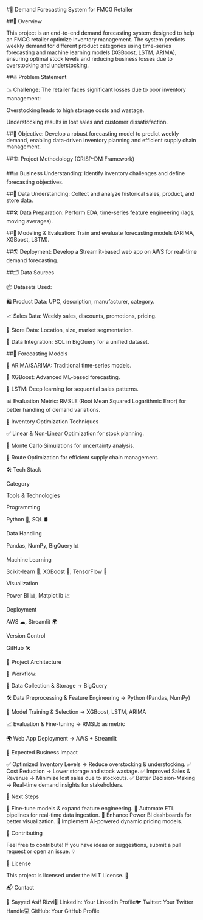 #📌 Demand Forecasting System for FMCG Retailer

##🚀 Overview

This project is an end-to-end demand forecasting system designed to help an FMCG retailer optimize inventory management. The system predicts weekly demand for different product categories using time-series forecasting and machine learning models (XGBoost, LSTM, ARIMA), ensuring optimal stock levels and reducing business losses due to overstocking and understocking.

##🔥 Problem Statement

📉 Challenge: The retailer faces significant losses due to poor inventory management:

Overstocking leads to high storage costs and wastage.

Understocking results in lost sales and customer dissatisfaction.

##🎯 Objective: Develop a robust forecasting model to predict weekly demand, enabling data-driven inventory planning and efficient supply chain management.

##🏗️ Project Methodology (CRISP-DM Framework)

##📊 Business Understanding: Identify inventory challenges and define forecasting objectives.

##📂 Data Understanding: Collect and analyze historical sales, product, and store data.

##🛠 Data Preparation: Perform EDA, time-series feature engineering (lags, moving averages).

##🤖 Modeling & Evaluation: Train and evaluate forecasting models (ARIMA, XGBoost, LSTM).

##🌎 Deployment: Develop a Streamlit-based web app on AWS for real-time demand forecasting.

##🗂 Data Sources

📦 Datasets Used:

🛍 Product Data: UPC, description, manufacturer, category.

📈 Sales Data: Weekly sales, discounts, promotions, pricing.

🏪 Store Data: Location, size, market segmentation.

🔗 Data Integration: SQL in BigQuery for a unified dataset.

##🔮 Forecasting Models

📡 ARIMA/SARIMA: Traditional time-series models.

🚀 XGBoost: Advanced ML-based forecasting.

🧠 LSTM: Deep learning for sequential sales patterns.

📊 Evaluation Metric: RMSLE (Root Mean Squared Logarithmic Error) for better handling of demand variations.

🔄 Inventory Optimization Techniques

✅ Linear & Non-Linear Optimization for stock planning.

🎲 Monte Carlo Simulations for uncertainty analysis.

🚚 Route Optimization for efficient supply chain management.

🛠 Tech Stack

Category

Tools & Technologies

Programming

Python 🐍, SQL 🛢

Data Handling

Pandas, NumPy, BigQuery 📊

Machine Learning

Scikit-learn 🤖, XGBoost 🚀, TensorFlow 🔬

Visualization

Power BI 📊, Matplotlib 📈

Deployment

AWS ☁, Streamlit 🌍

Version Control

GitHub 🛠

🎯 Project Architecture

📌 Workflow:

📂 Data Collection & Storage → BigQuery

🛠 Data Preprocessing & Feature Engineering → Python (Pandas, NumPy)

🤖 Model Training & Selection → XGBoost, LSTM, ARIMA

📈 Evaluation & Fine-tuning → RMSLE as metric

🌍 Web App Deployment → AWS + Streamlit

🎯 Expected Business Impact

✅ Optimized Inventory Levels → Reduce overstocking & understocking.
✅ Cost Reduction → Lower storage and stock wastage.
✅ Improved Sales & Revenue → Minimize lost sales due to stockouts.
✅ Better Decision-Making → Real-time demand insights for stakeholders.

🚀 Next Steps

📌 Fine-tune models & expand feature engineering.
📌 Automate ETL pipelines for real-time data ingestion.
📌 Enhance Power BI dashboards for better visualization.
📌 Implement AI-powered dynamic pricing models.

🤝 Contributing

Feel free to contribute! If you have ideas or suggestions, submit a pull request or open an issue. 💡

📜 License

This project is licensed under the MIT License. 📝

📬 Contact

📧 Sayyed Asif Rizvi📌 LinkedIn: Your LinkedIn Profile🐦 Twitter: Your Twitter Handle💻 GitHub: Your GitHub Profile

